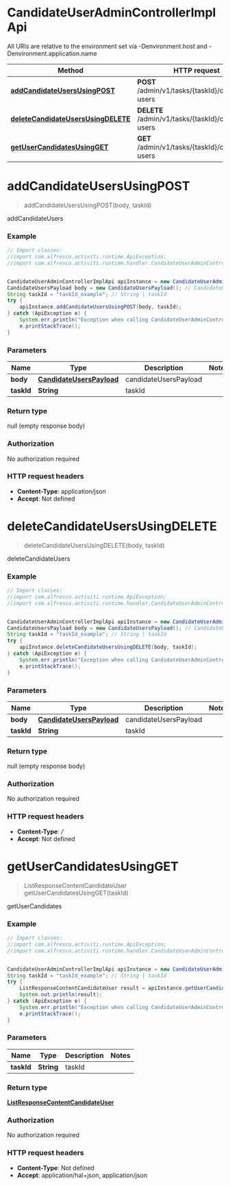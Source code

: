 # CandidateUserAdminControllerImplApi

All URIs are relative to the environment set via -Denvironment.host and -Denvironment.application.name

Method | HTTP request | Description
------------- | ------------- | -------------
[**addCandidateUsersUsingPOST**](CandidateUserAdminControllerImplApi.md#addCandidateUsersUsingPOST) | **POST** /admin/v1/tasks/{taskId}/candidate-users | addCandidateUsers
[**deleteCandidateUsersUsingDELETE**](CandidateUserAdminControllerImplApi.md#deleteCandidateUsersUsingDELETE) | **DELETE** /admin/v1/tasks/{taskId}/candidate-users | deleteCandidateUsers
[**getUserCandidatesUsingGET**](CandidateUserAdminControllerImplApi.md#getUserCandidatesUsingGET) | **GET** /admin/v1/tasks/{taskId}/candidate-users | getUserCandidates

<a name="addCandidateUsersUsingPOST"></a>
# **addCandidateUsersUsingPOST**
> addCandidateUsersUsingPOST(body, taskId)

addCandidateUsers

### Example
```java
// Import classes:
//import com.alfresco.activiti.runtime.ApiException;
//import com.alfresco.activiti.runtime.handler.CandidateUserAdminControllerImplApi;


CandidateUserAdminControllerImplApi apiInstance = new CandidateUserAdminControllerImplApi();
CandidateUsersPayload body = new CandidateUsersPayload(); // CandidateUsersPayload | candidateUsersPayload
String taskId = "taskId_example"; // String | taskId
try {
    apiInstance.addCandidateUsersUsingPOST(body, taskId);
} catch (ApiException e) {
    System.err.println("Exception when calling CandidateUserAdminControllerImplApi#addCandidateUsersUsingPOST");
    e.printStackTrace();
}
```

### Parameters

Name | Type | Description  | Notes
------------- | ------------- | ------------- | -------------
 **body** | [**CandidateUsersPayload**](CandidateUsersPayload.md)| candidateUsersPayload |
 **taskId** | **String**| taskId |

### Return type

null (empty response body)

### Authorization

No authorization required

### HTTP request headers

 - **Content-Type**: application/json
 - **Accept**: Not defined

<a name="deleteCandidateUsersUsingDELETE"></a>
# **deleteCandidateUsersUsingDELETE**
> deleteCandidateUsersUsingDELETE(body, taskId)

deleteCandidateUsers

### Example
```java
// Import classes:
//import com.alfresco.activiti.runtime.ApiException;
//import com.alfresco.activiti.runtime.handler.CandidateUserAdminControllerImplApi;


CandidateUserAdminControllerImplApi apiInstance = new CandidateUserAdminControllerImplApi();
CandidateUsersPayload body = new CandidateUsersPayload(); // CandidateUsersPayload | candidateUsersPayload
String taskId = "taskId_example"; // String | taskId
try {
    apiInstance.deleteCandidateUsersUsingDELETE(body, taskId);
} catch (ApiException e) {
    System.err.println("Exception when calling CandidateUserAdminControllerImplApi#deleteCandidateUsersUsingDELETE");
    e.printStackTrace();
}
```

### Parameters

Name | Type | Description  | Notes
------------- | ------------- | ------------- | -------------
 **body** | [**CandidateUsersPayload**](CandidateUsersPayload.md)| candidateUsersPayload |
 **taskId** | **String**| taskId |

### Return type

null (empty response body)

### Authorization

No authorization required

### HTTP request headers

 - **Content-Type**: */*
 - **Accept**: Not defined

<a name="getUserCandidatesUsingGET"></a>
# **getUserCandidatesUsingGET**
> ListResponseContentCandidateUser getUserCandidatesUsingGET(taskId)

getUserCandidates

### Example
```java
// Import classes:
//import com.alfresco.activiti.runtime.ApiException;
//import com.alfresco.activiti.runtime.handler.CandidateUserAdminControllerImplApi;


CandidateUserAdminControllerImplApi apiInstance = new CandidateUserAdminControllerImplApi();
String taskId = "taskId_example"; // String | taskId
try {
    ListResponseContentCandidateUser result = apiInstance.getUserCandidatesUsingGET(taskId);
    System.out.println(result);
} catch (ApiException e) {
    System.err.println("Exception when calling CandidateUserAdminControllerImplApi#getUserCandidatesUsingGET");
    e.printStackTrace();
}
```

### Parameters

Name | Type | Description  | Notes
------------- | ------------- | ------------- | -------------
 **taskId** | **String**| taskId |

### Return type

[**ListResponseContentCandidateUser**](ListResponseContentCandidateUser.md)

### Authorization

No authorization required

### HTTP request headers

 - **Content-Type**: Not defined
 - **Accept**: application/hal+json, application/json

